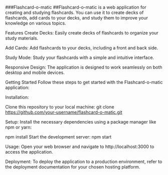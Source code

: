 ###Flashcard-o-matic
##Flashcard-o-matic is a web application for creating and studying flashcards. You can use it to create decks of flashcards, add cards to your decks, and study them to improve your knowledge on various topics.

Features
Create Decks: Easily create decks of flashcards to organize your study materials.

Add Cards: Add flashcards to your decks, including a front and back side.

Study Mode: Study your flashcards with a simple and intuitive interface.

Responsive Design: The application is designed to work seamlessly on both desktop and mobile devices.

Getting Started
Follow these steps to get started with the Flashcard-o-matic application:

Installation:

Clone this repository to your local machine:
git clone https://github.com/your-username/flashcard-o-matic.git

Setup:
Install the necessary dependencies using a package manager like npm or yarn:

npm install
Start the development server:
npm start

Usage:
Open your web browser and navigate to http://localhost:3000 to access the application.

Deployment:
To deploy the application to a production environment, refer to the deployment documentation for your chosen hosting platform.
